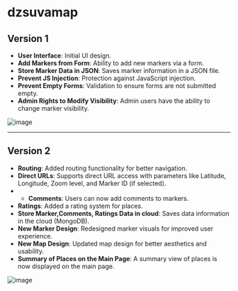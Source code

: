 # dzsuvamap

## Version 1
- **User Interface**: Initial UI design.
- **Add Markers from Form**: Ability to add new markers via a form.
- **Store Marker Data in JSON**: Saves marker information in a JSON file.
- **Prevent JS Injection**: Protection against JavaScript injection.
- **Prevent Empty Forms**: Validation to ensure forms are not submitted empty.
- **Admin Rights to Modify Visibility**: Admin users have the ability to change marker visibility.

![image](https://github.com/rassyben00/dzsuvamap/assets/115502377/8d5e93d9-b9ec-4e82-8552-faca5f8f70cc)

---

## Version 2
- **Routing**: Added routing functionality for better navigation.
- **Direct URLs**: Supports direct URL access with parameters like Latitude, Longitude, Zoom level, and Marker ID (if selected).
- - **Comments**: Users can now add comments to markers.
- **Ratings**: Added a rating system for places.
- **Store Marker,Comments, Ratings Data in cloud**: Saves data information in the cloud (MongoDB).
- **New Marker Design**: Redesigned marker visuals for improved user experience.
- **New Map Design**: Updated map design for better aesthetics and usability.
- **Summary of Places on the Main Page**: A summary view of places is now displayed on the main page.

![image](https://github.com/user-attachments/assets/1371f3b6-a488-4391-ba3d-9642365a2593)

